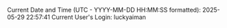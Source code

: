Current Date and Time (UTC - YYYY-MM-DD HH:MM:SS formatted): 2025-05-29 22:57:41
Current User's Login: luckyaiman
